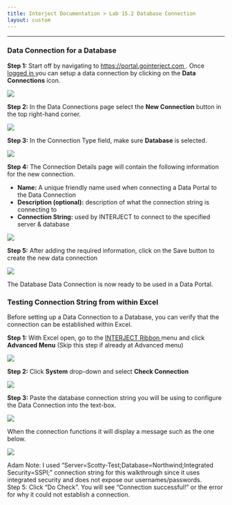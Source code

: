 ```yaml
---
title: Interject Documentation > Lab 15.2 Database Connection
layout: custom
---
```

* * *

###  Data Connection for a Database 

**Step 1:** Start off by navigating to [ https://portal.gointerject.com ](https://portal.gointerject.com) . Once [ logged in ](/wPortal/Logging-In-to-Website-Portal_142278762.html) you can setup a data connection by clicking on the **Data Connections** icon. 

![](attachments/136249415/143327233.png)

  


**Step 2:** In the Data Connections page select the **New Connection** button in the top right-hand corner. 

![](attachments/136249415/148635661.png)

  


**Step 3:** In the Connection Type field, make sure **Database** is selected. 

![](attachments/136249415/143425540.png)

  


**Step 4:** The Connection Details page will contain the following information for the new connection. 

  * **Name:** A unique friendly name used when connecting a Data Portal to the Data Connection 
  * **Description (optional):** description of what the connection string is connecting to 
  * **Connection String:** used by INTERJECT to connect to the specified server  & database 



![](attachments/136249415/144474146.png)

  


**Step 5:** After adding the required information, click on the Save button to create the new data connection 

![](attachments/136249415/143196191.png)

The Database Data Connection is now ready to be used in a Data Portal. 

###  Testing Connection String from within Excel 

Before setting up a Data Connection to a Database, you can verify that the connection can be established within Excel. 

**Step 1:** With Excel open, go to the [ INTERJECT Ribbon ](/wPortal/INTERJECT-Ribbon-Menu-Items_83689479.html) menu and click **Advanced Menu** (Skip this step if already at Advanced menu) 

![](attachments/136249415/143491100.png)

**Step 2:** Click **System** drop-down and select **Check Connection**

![](attachments/136249415/143523860.png)

  


**Step 3:** Paste the database connection string you will be using to configure the Data Connection into the text-box. 

![](attachments/136249415/143523879.png)

  


When the connection functions it will display a message such as the one below. 

![](attachments/136249415/143327323.png)

Adam Note: I used “Server=Scotty-Test;Database=Northwind;Integrated Security=SSPI;” connection string for this walkthrough since it uses integrated security and does not expose our usernames/passwords.   
Step 5: Click “Do Check”. You will see “Connection successful!” or the error for why it could not establish a connection. 
